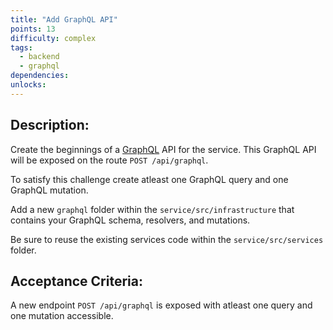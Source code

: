 ```yaml
---
title: "Add GraphQL API"
points: 13
difficulty: complex
tags:
  - backend
  - graphql
dependencies:
unlocks:
---
```


## Description:

Create the beginnings of a [GraphQL](https://graphql.org/) API for the service. This GraphQL API will be exposed on the route `POST /api/graphql`.

To satisfy this challenge create atleast one GraphQL query and one GraphQL mutation.

Add a new `graphql` folder within the `service/src/infrastructure` that contains your GraphQL schema, resolvers, and mutations.

Be sure to reuse the existing services code within the `service/src/services` folder.

## Acceptance Criteria:

A new endpoint `POST /api/graphql` is exposed with atleast one query and one mutation accessible.
